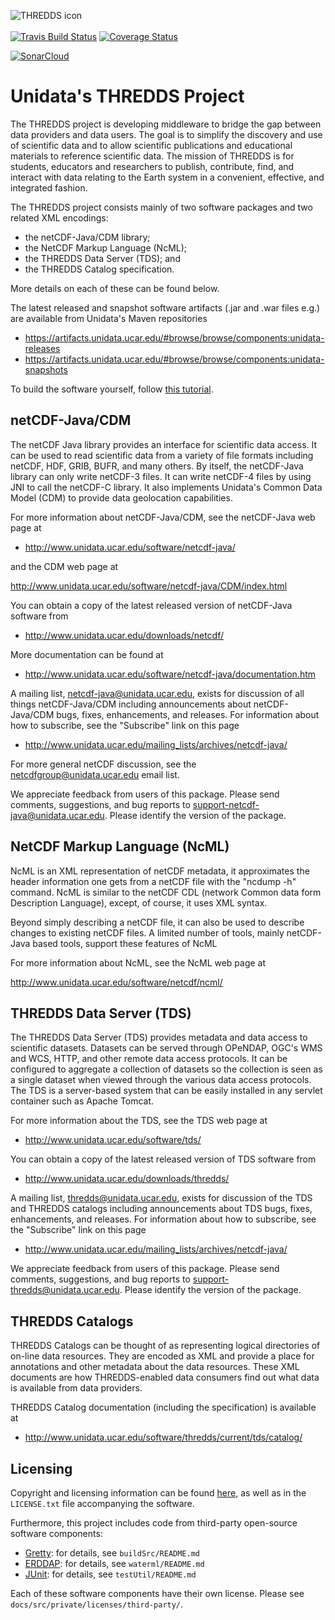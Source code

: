 ![THREDDS icon](http://www.unidata.ucar.edu/images/logos/netcdfjava_tds_150x150.png)
<br>
<br>
[![Travis Build Status](https://secure.travis-ci.org/Unidata/thredds.svg?branch=master)](http://travis-ci.org/Unidata/thredds)
[![Coverage Status](https://coveralls.io/repos/github/Unidata/thredds/badge.svg?branch=origin%2F5.0.0)](https://coveralls.io/github/Unidata/thredds?branch=origin%2F5.0.0)

[![SonarCloud](https://sonarcloud.io/images/project_badges/sonarcloud-black.svg)](https://sonarcloud.io/dashboard?id=thredds)

# Unidata's THREDDS Project

The THREDDS project is developing middleware to bridge the gap between data
providers and data users. The goal is to simplify the discovery and use of
scientific data and to allow scientific publications and educational materials
to reference scientific data. The mission of THREDDS is for students, educators
and researchers to publish, contribute, find, and interact with data relating
to the Earth system in a convenient, effective, and integrated fashion.

The THREDDS project consists mainly of two software packages and two related
XML encodings:

* the netCDF-Java/CDM library;
* the NetCDF Markup Language (NcML);
* the THREDDS Data Server (TDS); and
* the THREDDS Catalog specification.

More details on each of these can be found below.

The latest released and snapshot software artifacts (.jar and .war files e.g.)
are available from Unidata's Maven repositories

* https://artifacts.unidata.ucar.edu/#browse/browse/components:unidata-releases
* https://artifacts.unidata.ucar.edu/#browse/browse/components:unidata-snapshots

To build the software yourself, follow [this tutorial](https://docs.unidata.ucar.edu/thredds/5.0.0-SNAPSHOT/userguide/building_from_source.html).

## netCDF-Java/CDM

The netCDF Java library provides an interface for scientific data access. It can be
used to read scientific data from a variety of file formats including netCDF, HDF,
GRIB, BUFR, and many others. By itself, the netCDF-Java library can only write
netCDF-3 files. It can write netCDF-4 files by using JNI to call the netCDF-C
library. It also implements Unidata's Common Data Model (CDM) to provide data
geolocation capabilities.

For more information about netCDF-Java/CDM, see the netCDF-Java web page at

* http://www.unidata.ucar.edu/software/netcdf-java/

and the CDM web page at

http://www.unidata.ucar.edu/software/netcdf-java/CDM/index.html

You can obtain a copy of the latest released version of netCDF-Java software
from

* http://www.unidata.ucar.edu/downloads/netcdf/

More documentation can be found at

* http://www.unidata.ucar.edu/software/netcdf-java/documentation.htm

A mailing list, netcdf-java@unidata.ucar.edu, exists for discussion of all
things netCDF-Java/CDM including announcements about netCDF-Java/CDM bugs,
fixes, enhancements, and releases. For information about how to subscribe, see
the "Subscribe" link on this page

* http://www.unidata.ucar.edu/mailing_lists/archives/netcdf-java/

For more general netCDF discussion, see the netcdfgroup@unidata.ucar.edu email list.

We appreciate feedback from users of this package. Please send comments,
suggestions, and bug reports to <support-netcdf-java@unidata.ucar.edu>.
Please identify the version of the package.

## NetCDF Markup Language (NcML)

NcML is an XML representation of netCDF metadata, it approximates the header
information one gets from a netCDF file with the "ncdump -h" command. NcML is
similar to the netCDF CDL (network Common data form Description Language),
except, of course, it uses XML syntax.

Beyond simply describing a netCDF file, it can also be used to describe changes
to existing netCDF files. A limited number of tools, mainly netCDF-Java based
tools, support these features of NcML

For more information about NcML, see the NcML web page at

http://www.unidata.ucar.edu/software/netcdf/ncml/

## THREDDS Data Server (TDS)

The THREDDS Data Server (TDS) provides metadata and data access to scientific
datasets. Datasets can be served through OPeNDAP, OGC's WMS and WCS, HTTP, and other
remote data access protocols. It can be configured to aggregate a collection of
datasets so the collection is seen as a single dataset when viewed through the
various data access protocols. The TDS is a server-based system that can be easily
installed in any servlet container such as Apache Tomcat.

For more information about the TDS, see the TDS web page at

* http://www.unidata.ucar.edu/software/tds/

You can obtain a copy of the latest released version of TDS software from

* http://www.unidata.ucar.edu/downloads/thredds/

A mailing list, thredds@unidata.ucar.edu, exists for discussion of the TDS and
THREDDS catalogs including announcements about TDS bugs, fixes, enhancements,
and releases. For information about how to subscribe, see the
"Subscribe" link on this page

* http://www.unidata.ucar.edu/mailing_lists/archives/netcdf-java/

We appreciate feedback from users of this package. Please send comments,
suggestions, and bug reports to <support-thredds@unidata.ucar.edu>.
Please identify the version of the package.

## THREDDS Catalogs

THREDDS Catalogs can be thought of as representing logical directories of on-line
data resources. They are encoded as XML and provide a place for annotations and
other metadata about the data resources. These XML documents are how THREDDS-enabled
data consumers find out what data is available from data providers.

THREDDS Catalog documentation (including the specification) is available at

* http://www.unidata.ucar.edu/software/thredds/current/tds/catalog/

## Licensing

Copyright and licensing information can be found [here](http://www.unidata.ucar.edu/software/netcdf/copyright.html),
as well as in the `LICENSE.txt` file accompanying the software.

Furthermore, this project includes code from third-party open-source software components:
* [Gretty](https://github.com/akhikhl/gretty): for details, see `buildSrc/README.md`
* [ERDDAP](https://coastwatch.pfeg.noaa.gov/erddap/index.html): for details, see `waterml/README.md`
* [JUnit](https://github.com/junit-team/junit4): for details, see `testUtil/README.md`

Each of these software components have their own license. Please see `docs/src/private/licenses/third-party/`.
